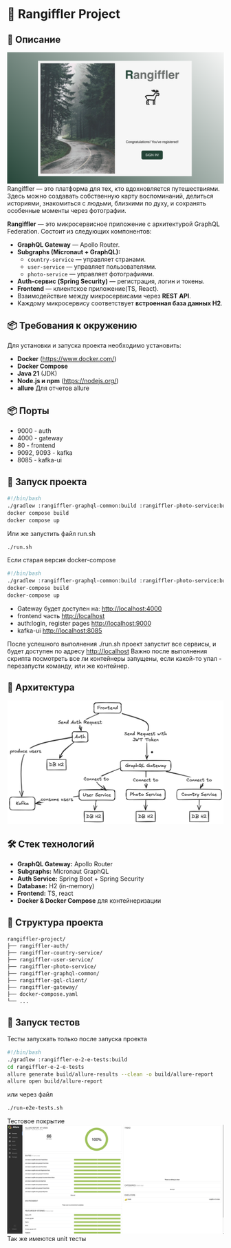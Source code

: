
# 📘 Rangiffler Project

## 🧩 Описание

![Rangiffler](rangiffler.png)
Rangiffler — это платформа для тех, кто вдохновляется путешествиями. Здесь можно создавать собственную карту воспоминаний, делиться историями, знакомиться с людьми, близкими по духу, и сохранять особенные моменты через фотографии.

**Rangiffler** — это микросервисное приложение с архитектурой GraphQL Federation. Состоит из следующих компонентов:

- **GraphQL Gateway** — Apollo Router.
- **Subgraphs (Micronaut + GraphQL):**
  - `country-service` — управляет странами.
  - `user-service` — управляет пользователями.
  - `photo-service` — управляет фотографиями.
- **Auth-сервис (Spring Security)** — регистрация, логин и токены.
- **Frontend** — клиентское приложение(TS, React).
- Взаимодействие между микросервисами через **REST API**.
- Каждому микросервису соответствует **встроенная база данных H2**.

## 📦 Требования к окружению

Для установки и запуска проекта необходимо установить:
- **Docker** (https://www.docker.com/)
- **Docker Compose**
- **Java 21** (JDK)
- **Node.js и npm** (https://nodejs.org/)
- **allure** Для отчетов allure

## 📦 Порты

- 9000 - auth
- 4000 - gateway
- 80 - frontend
- 9092, 9093 - kafka
- 8085 - kafka-ui

## 🚀 Запуск проекта

```bash
#!/bin/bash
./gradlew :rangiffler-graphql-common:build :rangiffler-photo-service:build :rangiffler-user-service:build :rangiffler-country-service:build :rangiffler-auth:build
docker compose build
docker compose up
```
Или же запустить файл run.sh
```bash
./run.sh
```
Если старая версия docker-compose
```bash
#!/bin/bash
./gradlew :rangiffler-graphql-common:build :rangiffler-photo-service:build :rangiffler-user-service:build :rangiffler-country-service:build :rangiffler-auth:build
docker-compose build
docker-compose up
```

- Gateway будет доступен на: [http://localhost:4000](http://localhost:4000)
- frontend часть [http://localhost](http://localhost)
- auth:login, register pages  [http://localhost:9000](http://localhost:9000)
- kafka-ui  [http://localhost:8085](http://localhost:8085)

После успешного выполнения ./run.sh проект запустит все сервисы, и будет доступен по адресу [http://localhost](http://localhost)
Важно после выполнения скрипта посмотреть все ли контейнеры запущены, если какой-то упал - перезапусти команду, или же контейнер.

## 🧱 Архитектура

![Rangiffler Architecture](services.png)

## 🛠️ Стек технологий

- **GraphQL Gateway:** Apollo Router
- **Subgraphs:** Micronaut GraphQL
- **Auth Service:** Spring Boot + Spring Security
- **Database:** H2 (in-memory)
- **Frontend:** TS, react
- **Docker & Docker Compose** для контейнеризации

## 📂 Структура проекта

```
rangiffler-project/
├── rangiffler-auth/
├── rangiffler-country-service/
├── rangiffler-user-service/
├── rangiffler-photo-service/
├── rangiffler-graphql-common/
├── rangiffler-gql-client/
├── rangiffler-gateway/
├── docker-compose.yaml
└── ...
```

## 🚀 Запуск тестов
Тесты запускать только после запуска проекта
```bash
#!/bin/bash
./gradlew :rangiffler-e-2-e-tests:build
cd rangiffler-e-2-e-tests
allure generate build/allure-results --clean -o build/allure-report
allure open build/allure-report
```
или через файл
```bash
./run-e2e-tests.sh
```
Тестовое покрытие
![Rangiffler Tests](tests.png)
Так же имеются unit тесты
